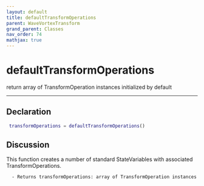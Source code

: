 ```yaml
---
layout: default
title: defaultTransformOperations
parent: WaveVortexTransform
grand_parent: Classes
nav_order: 74
mathjax: true
---
```


#  defaultTransformOperations

return array of TransformOperation instances initialized by default


---

## Declaration
```matlab
 transformOperations = defaultTransformOperations()
```
## Discussion

  This function creates a number of standard StateVariables with associated
  TransformOperations.
 
      - Returns transformOperations: array of TransformOperation instances
